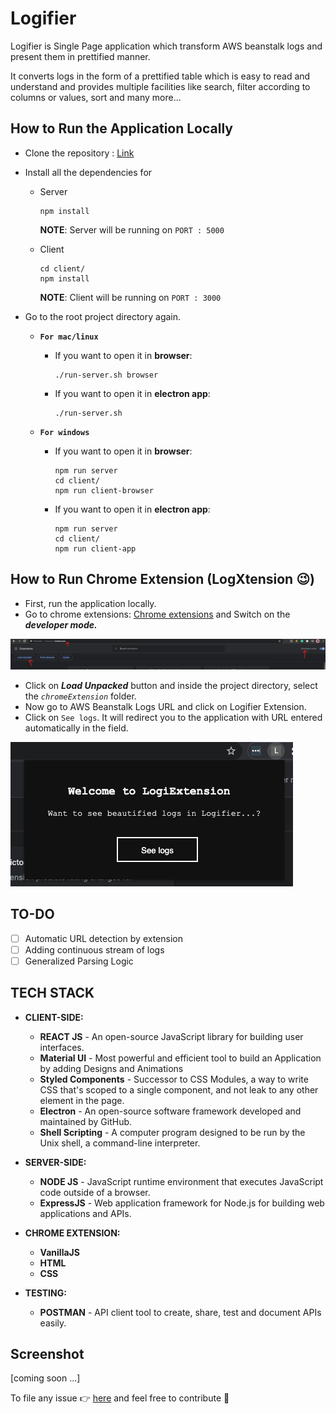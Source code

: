 # Logifier

Logifier is Single Page application which transform AWS beanstalk logs and present them in prettified manner.
 
It converts logs in the form of a prettified table which is easy to read and understand and provides multiple facilities like search, filter according to columns or values, sort and many more...

## How to Run the Application Locally
- Clone the repository : [Link](https://github.com/Himanshu0809/Team-Eagle.git)
- Install all the dependencies for 
    - Server
        ```
        npm install
        ```
        **NOTE**: Server will be running on `PORT : 5000`

    - Client
        ```
        cd client/
        npm install
        ```
        **NOTE**: Client will be running on `PORT : 3000`

- Go to the root project directory again.

    - **`For mac/linux`**


        - If you want to open it in **browser**:
            ```
            ./run-server.sh browser
            ```

        - If you want to open it in **electron app**:
            ```
            ./run-server.sh
            ```

    - **`For windows`**

        - If you want to open it in **browser**:
            ```
            npm run server
            cd client/
            npm run client-browser
            ```

        - If you want to open it in **electron app**:
            ```
            npm run server
            cd client/
            npm run client-app
            ```

## How to Run Chrome Extension (**LogXtension** :wink:)
- First, run the application locally.
- Go to chrome extensions: [Chrome extensions](chrome://extensions/) and Switch on the ***developer mode.***

![Chrome extension](./Screenshots/chrome-extension.png)
- Click on ***Load Unpacked*** button and inside the project directory, select the *`chromeExtension`* folder.
- Now go to AWS Beanstalk Logs URL and click on Logifier Extension.
- Click on `See logs`. It will redirect you to the application with URL entered automatically in the field.

![Chrome extension](./Screenshots/extension.png)

## TO-DO

- [ ] Automatic URL detection by extension 
- [ ] Adding continuous stream of logs
- [ ] Generalized Parsing Logic

## TECH STACK

  - **CLIENT-SIDE:**
    - **REACT JS** - An open-source JavaScript library for building user interfaces.
    - **Material UI** - Most powerful and efficient tool to build an Application by adding Designs and Animations 
    - **Styled Components** - Successor to CSS Modules, a way to write CSS that's scoped to a single component, and not leak to any other element in the page.
    - **Electron** - An open-source software framework developed and maintained by GitHub.
    - **Shell Scripting** - A computer program designed to be run by the Unix shell, a command-line interpreter.
    
  - **SERVER-SIDE:**
    - **NODE JS** - JavaScript runtime environment that executes JavaScript code outside of a browser.
    - **ExpressJS** - Web application framework for Node.js for building web applications and APIs.

  - **CHROME EXTENSION:**
    - **VanillaJS** 
    - **HTML**
    - **CSS**
    
  - **TESTING:**
    - **POSTMAN** - API client tool to create, share, test and document APIs easily.


## Screenshot
[coming soon ...]

To file any issue :point_right:  [here](https://github.com/Himanshu0809/Team-Eagle/issues) and feel free to contribute :slightly_smiling_face: 